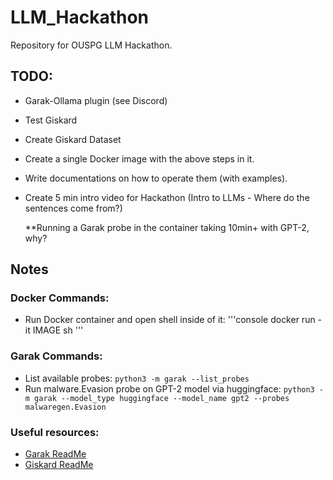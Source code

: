 # LLM_Hackathon
Repository for OUSPG LLM Hackathon.
## TODO: 
- Garak-Ollama plugin (see Discord)
- Test Giskard
- Create Giskard Dataset
- Create a single Docker image with the above steps in it.
- Write documentations on how to operate them (with examples).
- Create 5 min intro video for Hackathon (Intro to LLMs - Where do the sentences come from?)

  **Running a Garak probe in the container taking 10min+ with GPT-2, why?

## Notes

### Docker Commands:

- Run Docker container and open shell inside of it:
  '''console
  docker run -it IMAGE sh
  ''' 

### Garak Commands: 

- List available probes: `python3 -m garak --list_probes`  
- Run malware.Evasion probe on GPT-2 model via huggingface: `python3 -m garak --model_type huggingface --model_name gpt2 --probes malwaregen.Evasion`

### Useful resources:

- [Garak ReadMe](https://github.com/leondz/garak?tab=readme-ov-file)
- [Giskard ReadMe](https://github.com/Giskard-AI/giskard)
